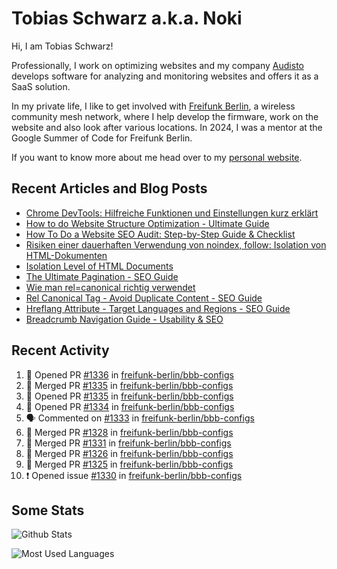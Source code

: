 # Tobias Schwarz a.k.a. Noki

Hi, I am Tobias Schwarz!

Professionally, I work on optimizing websites and my company [Audisto](https://audisto.com/) develops software for analyzing and monitoring websites and offers it as a SaaS solution.

In my private life, I like to get involved with [Freifunk Berlin](https://berlin.freifunk.net/en/), a wireless community mesh network, where I help develop the firmware, work on the website and also look after various locations. In 2024, I was a mentor at the Google Summer of Code for Freifunk Berlin.

If you want to know more about me head over to my [personal website](https://www.tobias-schwarz.com/).

## Recent Articles and Blog Posts

* [Chrome DevTools: Hilfreiche Funktionen und Einstellungen kurz erklärt](https://www.afs-akademie.org/magazin/chrome-devtools/)
* [How to do Website Structure Optimization - Ultimate Guide](https://audisto.com/guides/structure-optimization/)
* [How To Do a Website SEO Audit: Step-by-Step Guide & Checklist](https://audisto.com/guides/website-audit/)
* [Risiken einer dauerhaften Verwendung von noindex, follow: Isolation von HTML-Dokumenten](https://www.websiteboosting.com/magazin/55/risiken-einer-dauerhaften-verwendung-von-noindex-follow-isolation-von-html-dokumenten.html)
* [Isolation Level of HTML Documents](https://audisto.com/help/crawler/features/isolation/)
* [The Ultimate Pagination - SEO Guide](https://audisto.com/guides/pagination/)
* [Wie man rel=canonical richtig verwendet](https://www.websiteboosting.com/magazin/35/wie-man-relcanonical-richtig-einsetzt.html)
* [Rel Canonical Tag - Avoid Duplicate Content - SEO Guide](https://audisto.com/guides/canonical/)
* [Hreflang Attribute - Target Languages and Regions - SEO Guide](https://audisto.com/guides/hreflang/)
* [Breadcrumb Navigation Guide - Usability & SEO](https://audisto.com/guides/breadcrumb/)

## Recent Activity

<!--START_SECTION:activity-->
1. 💪 Opened PR [#1336](https://github.com/freifunk-berlin/bbb-configs/pull/1336) in [freifunk-berlin/bbb-configs](https://github.com/freifunk-berlin/bbb-configs)
2. 🎉 Merged PR [#1335](https://github.com/freifunk-berlin/bbb-configs/pull/1335) in [freifunk-berlin/bbb-configs](https://github.com/freifunk-berlin/bbb-configs)
3. 💪 Opened PR [#1335](https://github.com/freifunk-berlin/bbb-configs/pull/1335) in [freifunk-berlin/bbb-configs](https://github.com/freifunk-berlin/bbb-configs)
4. 💪 Opened PR [#1334](https://github.com/freifunk-berlin/bbb-configs/pull/1334) in [freifunk-berlin/bbb-configs](https://github.com/freifunk-berlin/bbb-configs)
5. 🗣 Commented on [#1333](https://github.com/freifunk-berlin/bbb-configs/pull/1333#issuecomment-3216394636) in [freifunk-berlin/bbb-configs](https://github.com/freifunk-berlin/bbb-configs)
6. 🎉 Merged PR [#1328](https://github.com/freifunk-berlin/bbb-configs/pull/1328) in [freifunk-berlin/bbb-configs](https://github.com/freifunk-berlin/bbb-configs)
7. 🎉 Merged PR [#1331](https://github.com/freifunk-berlin/bbb-configs/pull/1331) in [freifunk-berlin/bbb-configs](https://github.com/freifunk-berlin/bbb-configs)
8. 🎉 Merged PR [#1326](https://github.com/freifunk-berlin/bbb-configs/pull/1326) in [freifunk-berlin/bbb-configs](https://github.com/freifunk-berlin/bbb-configs)
9. 🎉 Merged PR [#1325](https://github.com/freifunk-berlin/bbb-configs/pull/1325) in [freifunk-berlin/bbb-configs](https://github.com/freifunk-berlin/bbb-configs)
10. ❗ Opened issue [#1330](https://github.com/freifunk-berlin/bbb-configs/issues/1330) in [freifunk-berlin/bbb-configs](https://github.com/freifunk-berlin/bbb-configs)
<!--END_SECTION:activity-->

## Some Stats

![Github Stats](https://github-readme-stats.vercel.app/api?username=noki&rank_icon=github&theme=transparent&card_width=450)

![Most Used Languages](https://github-readme-stats.vercel.app/api/top-langs?username=noki&layout=compact&langs_count=8&theme=transparent&card_width=450)
